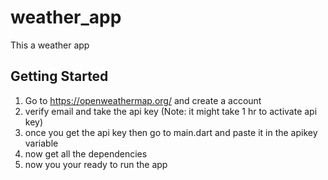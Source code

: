 # weather_app

This a weather app

## Getting Started

1. Go to https://openweathermap.org/ and create a account
2. verify email and take the api key (Note: it might take 1 hr to activate api key)
3. once you get the api key then go to main.dart and paste it in the apikey variable
4. now get all the dependencies
5. now you your ready to run the app


